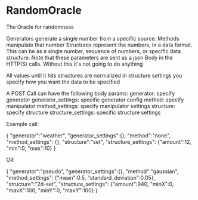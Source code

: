 # RandomOracle
The Oracle for randomness

Generators generate a single number from a specific source.
Methods manipulate that number
Structures represent the numbers, in a data format. This can be as a single number, sequence of numbers, or specific data structure.
Note that these parameters are sent as a json Body in the HTTP(S) calls.
Without this it's not going to do anything

All values until it hits structures are normalized
In structure settings you specify how you want the data to be specified

A POST Call can have the following body params:
generator:           specify generator
generator_settings:  specific generator config
method:              specify manipulator
method_settings:     specify manipulator settings
structure:           specify structure
structure_settings:  specific structure settings

Example call:

{
  "generator":"weather",
  "generator_settings":{},
  "method":"none",
  "method_settings": {},
  "structure":"set",
  "structure_settings": {"amount":12, "min":0, "max":10}
  }

OR

{
  "generator":"pseudo",
  "generator_settings":{},
  "method":"gaussian",
  "method_settings": {"mean":0.5, "standard_deviation":0.05},
  "structure":"2d-set",
  "structure_settings": {"amount":940, "minX":0, "maxX":100, "minY":0, "maxY":100}
}
